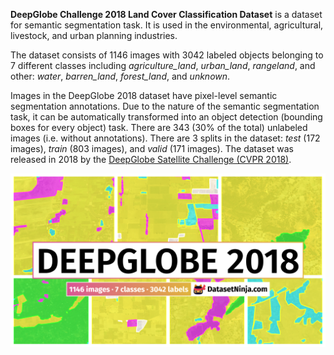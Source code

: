 **DeepGlobe Challenge 2018 Land Cover Classification Dataset** is a dataset for semantic segmentation task. It is used in the environmental, agricultural, livestock, and urban planning industries.

The dataset consists of 1146 images with 3042 labeled objects belonging to 7 different classes including *agriculture_land*, *urban_land*, *rangeland*, and other: *water*, *barren_land*, *forest_land*, and *unknown*.

Images in the DeepGlobe 2018 dataset have pixel-level semantic segmentation annotations. Due to the nature of the semantic segmentation task, it can be automatically transformed into an object detection (bounding boxes for every object) task. There are 343 (30% of the total) unlabeled images (i.e. without annotations). There are 3 splits in the dataset: *test* (172 images), *train* (803 images), and *valid* (171 images). The dataset was released in 2018 by the [DeepGlobe Satellite Challenge (CVPR 2018)](http://deepglobe.org/).

<img src="https://github.com/dataset-ninja/DeepGlobe/raw/main/visualizations/poster.png">

